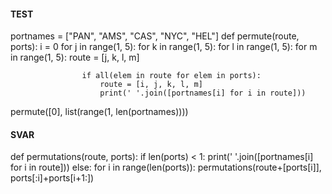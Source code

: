 #### TEST
portnames = ["PAN", "AMS", "CAS", "NYC", "HEL"]
def permute(route, ports):
    i = 0
    for j in range(1, 5):
        for k in range(1, 5):
            for l in range(1, 5):
                for m in range(1, 5):
                    route = [j, k, l, m]

                    if all(elem in route for elem in ports):
                        route = [i, j, k, l, m]
                        print(' '.join([portnames[i] for i in route]))

permute([0], list(range(1, len(portnames))))

#### SVAR
def permutations(route, ports):
    if len(ports) < 1:
        print(' '.join([portnames[i] for i in route]))
    else:
        for i in range(len(ports)):
            permutations(route+[ports[i]], ports[:i]+ports[i+1:])
